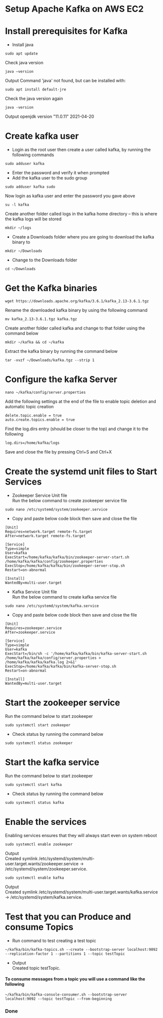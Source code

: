 # Setup Apache Kafka on AWS EC2
# Install prerequisites for Kafka
* Install java
```
sudo apt update
```
Check java version
```
java –version
```
Output
Command 'java' not found, but can be installed with:
```
sudo apt install default-jre
```
Check the java version again
```
java -version
```
Output
openjdk version "11.0.11" 2021-04-20

# Create kafka user
* Login as the root user then create a user called kafka, by running the following commands
```
sudo adduser kafka
```
* Enter the password and verify it when prompted
* Add the kafka user to the sudo group
```
sudo adduser kafka sudo
```
Now login as kafka user and enter the password you gave above
```
su -l kafka
```
Create another folder called logs in the kafka home directory – this is where the kafka logs will be stored
```
mkdir ~/logs
```
* Create a Downloads folder where you are going to download the kafka binary to
```
mkdir ~/Downloads
```
* Change to the Downloads folder
```
cd ~/Downloads
```
# Get the Kafka binaries 
```
wget https://downloads.apache.org/kafka/3.6.1/kafka_2.13-3.6.1.tgz
```
Rename the downloaded kafka binary by using the following command
```
mv kafka_2.13-3.6.1.tgz kafka.tgz
```
Create another folder called kafka and change to that folder using the command below
```
mkdir ~/kafka && cd ~/kafka
```
Extract the kafka binary by running the command below
```
tar -xvzf ~/Downloads/kafka.tgz --strip 1
```
# Configure the kafka Server
```
nano ~/kafka/config/server.properties
```
Add the following settings at the end of the file to enable topic deletion and automatic topic creation
```
delete.topic.enable = true
auto.create.topics.enable = true
```
Find the log.dirs entry (should be closer to the top) and change it to the following
```
log.dirs=/home/kafka/logs
```
Save and close the file by pressing Ctrl+S and Ctrl+X
# Create the systemd unit files to Start Services

* Zookeeper Service Unit file <br /> 
Run the below command to create zookeeper service file
```
sudo nano /etc/systemd/system/zookeeper.service
```
* Copy and paste below code block then save and close the file
```
[Unit]
Requires=network.target remote-fs.target
After=network.target remote-fs.target

[Service]
Type=simple
User=kafka
ExecStart=/home/kafka/kafka/bin/zookeeper-server-start.sh /home/kafka/kafka/config/zookeeper.properties
ExecStop=/home/kafka/kafka/bin/zookeeper-server-stop.sh
Restart=on-abnormal

[Install]
WantedBy=multi-user.target
```
* Kafka Service Unit file <br /> 
Run the below command to create kafka service file
```
sudo nano /etc/systemd/system/kafka.service
```
* Copy and paste below code block then save and close the file
```
[Unit]
Requires=zookeeper.service
After=zookeeper.service

[Service]
Type=simple
User=kafka
ExecStart=/bin/sh -c '/home/kafka/kafka/bin/kafka-server-start.sh /home/kafka/kafka/config/server.properties > /home/kafka/kafka/kafka.log 2>&1'
ExecStop=/home/kafka/kafka/bin/kafka-server-stop.sh
Restart=on-abnormal

[Install]
WantedBy=multi-user.target
```
# Start the zookeeper service <br /> 
Run the command below to start zookeeper
```
sudo systemctl start zookeeper
```
* Check status by running the command below
```
sudo systemctl status zookeeper
```
# Start the kafka service <br /> 
Run the command below to start zookeeper
```
sudo systemctl start kafka
```
* Check status by running the command below
```
sudo systemctl status kafka
```
# Enable the services <br />  
Enabling services ensures that they will always start even on system reboot
```
sudo systemctl enable zookeeper
```
Output <br /> 
Created symlink /etc/systemd/system/multi-user.target.wants/zookeeper.service → /etc/systemd/system/zookeeper.service.
```
sudo systemctl enable kafka
```
Output <br /> 
Created symlink /etc/systemd/system/multi-user.target.wants/kafka.service → /etc/systemd/system/kafka.service.
# Test that you can Produce and consume Topics
* Run command to test creating a test topic
```
~/kafka/bin/kafka-topics.sh --create --bootstrap-server localhost:9092 --replication-factor 1 --partitions 1 --topic testTopic
```
* Output<br /> 
Created topic testTopic.
#### To consume messages from a topic you will use a command like the following
```
~/kafka/bin/kafka-console-consumer.sh --bootstrap-server localhost:9092 --topic testTopic --from-beginning
```
### Done
